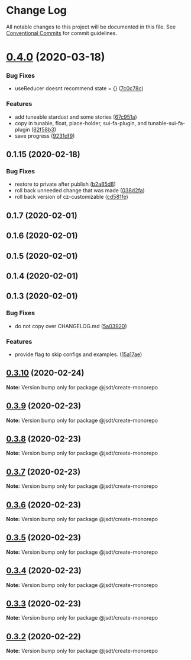 # Change Log

All notable changes to this project will be documented in this file.
See [Conventional Commits](https://conventionalcommits.org) for commit guidelines.

# [0.4.0](https://github.com/jsdevtools/jsdevtools/compare/@jsdevtools/create-monorepo@0.1.3...@jsdevtools/create-monorepo@0.4.0) (2020-03-18)


### Bug Fixes

* useReducer doesnt recommend state = {} ([7c0c78c](https://github.com/jsdevtools/jsdevtools/commit/7c0c78cd8a285824872a17c562e486ac886f5104))


### Features

* add tuneable stardust and some stories ([67c951a](https://github.com/jsdevtools/jsdevtools/commit/67c951a0a2ee5e818a1cce8252cf94a28aaa40ca))
* copy in tunable, float, place-holder, sui-fa-plugin, and tunable-sui-fa-plugin ([82f58b3](https://github.com/jsdevtools/jsdevtools/commit/82f58b3c12b87a845e6550180aaf8ea6cc697dcb))
* save progress ([9231df9](https://github.com/jsdevtools/jsdevtools/commit/9231df9db0c049923527597ec514815d5f61a342))



## 0.1.15 (2020-02-18)


### Bug Fixes

* restore to private after publish ([b2a85d8](https://github.com/jsdevtools/jsdevtools/commit/b2a85d83ff97590cfbee0e3a3aa2757b8a9ab876))
* roll back unneeded change that was made ([038d2fa](https://github.com/jsdevtools/jsdevtools/commit/038d2fa825098663ee7017d2b90458b55133a5d3))
* roll back version of cz-customizable ([cd581fe](https://github.com/jsdevtools/jsdevtools/commit/cd581fe24fff209fbdde0ee5c5eff0af9c2fef56))



## 0.1.7 (2020-02-01)



## 0.1.6 (2020-02-01)



## 0.1.5 (2020-02-01)



## 0.1.4 (2020-02-01)



## 0.1.3 (2020-02-01)


### Bug Fixes

* do not copy over CHANGELOG.md ([5a03920](https://github.com/jsdevtools/jsdevtools/commit/5a03920df07a8ac11d882a9917577bd432ae8582))


### Features

* provide flag to skip configs and examples. ([15a17ae](https://github.com/jsdevtools/jsdevtools/commit/15a17ae41e5bf885c131af5d79dac586698e017e))





## [0.3.10](https://github.com/jsdevtools/jsdevtools/compare/@jsdt/create-monorepo@0.3.9...@jsdt/create-monorepo@0.3.10) (2020-02-24)

**Note:** Version bump only for package @jsdt/create-monorepo





## [0.3.9](https://github.com/jsdevtools/jsdevtools/compare/@jsdt/create-monorepo@0.3.8...@jsdt/create-monorepo@0.3.9) (2020-02-23)

**Note:** Version bump only for package @jsdt/create-monorepo





## [0.3.8](https://github.com/jsdevtools/jsdevtools/compare/@jsdt/create-monorepo@0.3.6...@jsdt/create-monorepo@0.3.8) (2020-02-23)

**Note:** Version bump only for package @jsdt/create-monorepo





## [0.3.7](https://github.com/jsdevtools/jsdevtools/compare/@jsdt/create-monorepo@0.3.6...@jsdt/create-monorepo@0.3.7) (2020-02-23)

**Note:** Version bump only for package @jsdt/create-monorepo





## [0.3.6](https://github.com/jsdevtools/jsdevtools/compare/@jsdt/create-monorepo@0.3.5...@jsdt/create-monorepo@0.3.6) (2020-02-23)

**Note:** Version bump only for package @jsdt/create-monorepo





## [0.3.5](https://github.com/jsdevtools/jsdevtools/compare/@jsdt/create-monorepo@0.3.1...@jsdt/create-monorepo@0.3.5) (2020-02-23)

**Note:** Version bump only for package @jsdt/create-monorepo





## [0.3.4](https://github.com/jsdevtools/jsdevtools/compare/@jsdt/create-monorepo@0.3.1...@jsdt/create-monorepo@0.3.4) (2020-02-23)

**Note:** Version bump only for package @jsdt/create-monorepo





## [0.3.3](https://github.com/jsdevtools/jsdevtools/compare/@jsdt/create-monorepo@0.3.1...@jsdt/create-monorepo@0.3.3) (2020-02-23)

**Note:** Version bump only for package @jsdt/create-monorepo





## [0.3.2](https://github.com/jsdevtools/jsdevtools/compare/@jsdt/create-monorepo@0.3.1...@jsdt/create-monorepo@0.3.2) (2020-02-22)

**Note:** Version bump only for package @jsdt/create-monorepo





                                                                                                                                                                                                                                                                                                                                                                                                                                                                                                                                                                                                                                                                                                                                                                                                                                                                                                                                                                                                                                                                                                                                                                                                                                                                                                                                                                                                                                                                                                                                                                                                                                                                                                                                                                                                                                                                                                                                                                                                                                                                                                                                                                                                                                                                                                                                                                                                                                                                                                                                                                                                                                                                                                                                                                                                                                                                                                                                                                                                                                                                                                                                                                                                                                                                                                                                                                                                                                                                                                                                                                                                                                                                                                                                                                                                                                                                                                                                                                                                                                                                                                                                                                                                                                                                                                                                                                                                                                                                                                                                                                                                                                                                                                                                                                                                                                                                                                                                                                                                                                                                                                                                                                                                                                                                                                                                                                                                                                                                                                                                                                                                                                                                                        
